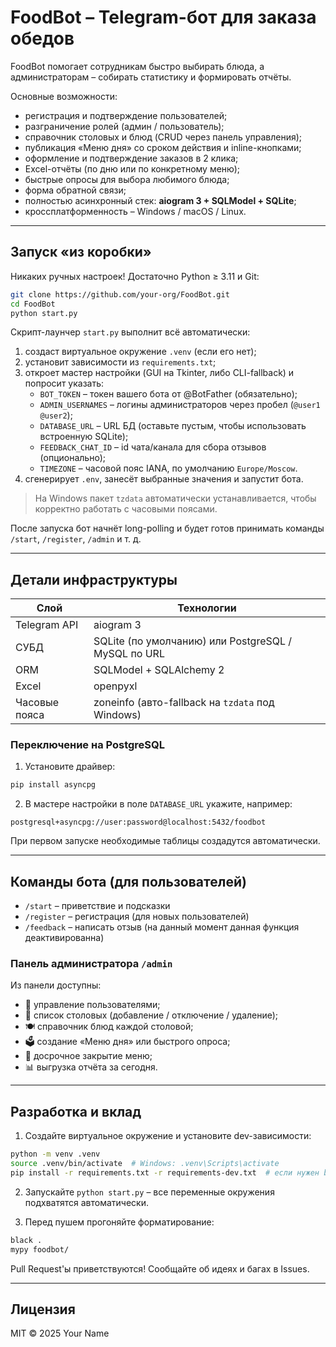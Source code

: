 # FoodBot – Telegram-бот для заказа обедов

FoodBot помогает сотрудникам быстро выбирать блюда, а администраторам – собирать статистику и формировать отчёты.

Основные возможности:

* регистрация и подтверждение пользователей;
* разграничение ролей (админ / пользователь);
* справочник столовых и блюд (CRUD через панель управления);
* публикация «Меню дня» со сроком действия и inline-кнопками;
* оформление и подтверждение заказов в 2 клика;
* Excel-отчёты (по дню или по конкретному меню);
* быстрые опросы для выбора любимого блюда;
* форма обратной связи;
* полностью асинхронный стек: **aiogram 3 + SQLModel + SQLite**;
* кроссплатформенность – Windows / macOS / Linux.

---

## Запуск «из коробки»

Никаких ручных настроек! Достаточно Python ≥ 3.11 и Git:

```bash
git clone https://github.com/your-org/FoodBot.git
cd FoodBot
python start.py
```

Скрипт-лаунчер `start.py` выполнит всё автоматически:

1. создаст виртуальное окружение `.venv` (если его нет);  
2. установит зависимости из `requirements.txt`;  
3. откроет мастер настройки (GUI на Tkinter, либо CLI-fallback) и попросит указать:
   * `BOT_TOKEN` – токен вашего бота от @BotFather (обязательно);
   * `ADMIN_USERNAMES` – логины администраторов через пробел (`@user1 @user2`);
   * `DATABASE_URL` – URL БД (оставьте пустым, чтобы использовать встроенную SQLite);
   * `FEEDBACK_CHAT_ID` – id чата/канала для сбора отзывов (опционально);
   * `TIMEZONE` – часовой пояс IANA, по умолчанию `Europe/Moscow`.
4. сгенерирует `.env`, занесёт выбранные значения и запустит бота.

> На Windows пакет `tzdata` автоматически устанавливается, чтобы корректно работать с часовыми поясами.

После запуска бот начнёт long-polling и будет готов принимать команды `/start`, `/register`, `/admin` и т. д.

---

## Детали инфраструктуры

| Слой | Технологии |
|------|------------|
| Telegram API | aiogram 3 |
| СУБД | SQLite (по умолчанию) или PostgreSQL / MySQL по URL |
| ORM | SQLModel + SQLAlchemy 2 |
| Excel | openpyxl |
| Часовые пояса | zoneinfo (авто-fallback на `tzdata` под Windows) |

### Переключение на PostgreSQL

1. Установите драйвер:

```bash
pip install asyncpg
```

2. В мастере настройки в поле `DATABASE_URL` укажите, например:

```
postgresql+asyncpg://user:password@localhost:5432/foodbot
```

При первом запуске необходимые таблицы создадутся автоматически.

---

## Команды бота (для пользователей)

* `/start` – приветствие и подсказки
* `/register` – регистрация (для новых пользователей)
* `/feedback` – написать отзыв (на данный момент данная функция деактивированна)

### Панель администратора `/admin`

Из панели доступны:

* 👥 управление пользователями;  
* 🏢 список столовых (добавление / отключение / удаление);  
* 🍽 справочник блюд каждой столовой;  
* 🗳️ создание «Меню дня» или быстрого опроса;  
* 🏁 досрочное закрытие меню;  
* 📊 выгрузка отчёта за сегодня.

---

## Разработка и вклад

1. Создайте виртуальное окружение и установите dev-зависимости:

```bash
python -m venv .venv
source .venv/bin/activate  # Windows: .venv\Scripts\activate
pip install -r requirements.txt -r requirements-dev.txt  # если нужен black, mypy и т.п.
```

2. Запускайте `python start.py` – все переменные окружения подхватятся автоматически.

3. Перед пушем прогоняйте форматирование:

```bash
black .
mypy foodbot/
```

Pull Request'ы приветствуются! Сообщайте об идеях и багах в Issues.

---

## Лицензия

MIT © 2025 Your Name

